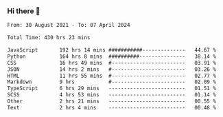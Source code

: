 ### Hi there 👋

<!--
**dominoto/dominoto** is a ✨ _special_ ✨ repository because its `README.md` (this file) appears on your GitHub profile.

Here are some ideas to get you started:

- 🔭 I’m currently working on ...
- 🌱 I’m currently learning ...
- 👯 I’m looking to collaborate on ...
- 🤔 I’m looking for help with ...
- 💬 Ask me about ...
- 📫 How to reach me: ...
- 😄 Pronouns: ...
- ⚡ Fun fact: ...
-->
<!--START_SECTION:waka-->

```txt
From: 30 August 2021 - To: 07 April 2024

Total Time: 430 hrs 23 mins

JavaScript       192 hrs 14 mins ###########--------------   44.67 %
Python           164 hrs 8 mins  ##########---------------   38.14 %
CSS              16 hrs 49 mins  #------------------------   03.91 %
JSON             14 hrs 2 mins   #------------------------   03.26 %
HTML             11 hrs 55 mins  #------------------------   02.77 %
Markdown         9 hrs           #------------------------   02.09 %
TypeScript       6 hrs 29 mins   -------------------------   01.51 %
SCSS             4 hrs 53 mins   -------------------------   01.14 %
Other            2 hrs 21 mins   -------------------------   00.55 %
Text             2 hrs 4 mins    -------------------------   00.48 %
```

<!--END_SECTION:waka-->
